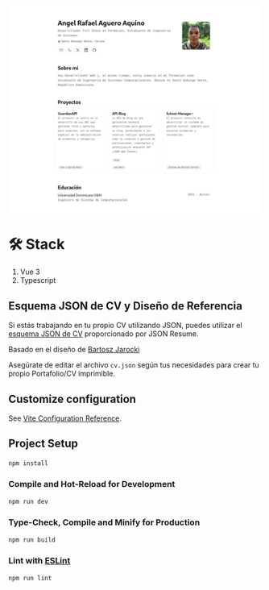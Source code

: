 ![](https://github.com/Angel-Raa/Portfolio/blob/main/src/components/image/cv.png)

# 🛠️ Stack
1) Vue 3
2) Typescript

## Esquema JSON de CV y Diseño de Referencia

Si estás trabajando en tu propio CV utilizando JSON, puedes utilizar el [esquema JSON de CV](https://jsonresume.org/schema/) proporcionado por JSON Resume. 

Basado en el diseño de [Bartosz Jarocki](https://github.com/BartoszJarocki/cv)

Asegúrate de editar el archivo `cv.json` según tus necesidades para crear tu propio Portafolio/CV imprimible.


## Customize configuration

See [Vite Configuration Reference](https://vitejs.dev/config/).

## Project Setup

```sh
npm install
```

### Compile and Hot-Reload for Development

```sh
npm run dev
```

### Type-Check, Compile and Minify for Production

```sh
npm run build
```

### Lint with [ESLint](https://eslint.org/)

```sh
npm run lint
```
